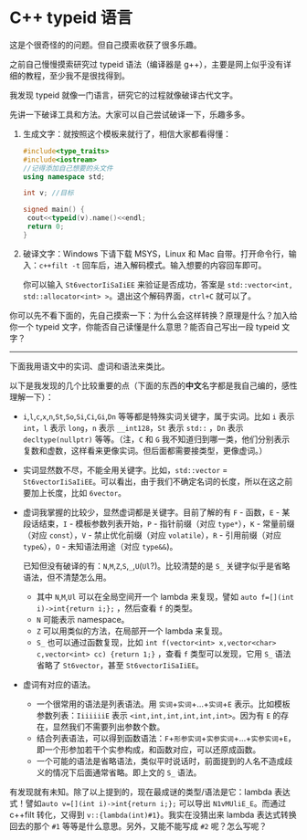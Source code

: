# C++ typeid 语言

这是个很奇怪的的问题。但自己摸索收获了很多乐趣。

之前自己慢慢摸索研究过 typeid 语法（编译器是 g++），主要是网上似乎没有详细的教程，至少我不是很找得到。

我发现 typeid 就像一门语言，研究它的过程就像破译古代文字。

先讲一下破译工具和方法。大家可以自己尝试破译一下，乐趣多多。

1. 生成文字：就按照这个模板来就行了，相信大家都看得懂：

   ```cpp
   #include<type_traits>
   #include<iostream>
   //记得添加自己想要的头文件
   using namespace std;
   
   int v; //目标
   
   signed main() {
   	cout<<typeid(v).name()<<endl;
   	return 0;
   }
   ```

2. 破译文字：Windows 下请下载 MSYS，Linux 和 Mac 自带。打开命令行，输入：`c++filt -t` 回车后，进入解码模式。输入想要的内容回车即可。

   你可以输入 `St6vectorIiSaIiEE` 来验证是否成功，答案是 `std::vector<int, std::allocator<int> >`。退出这个解码界面，`ctrl+C` 就可以了。



你可以先不看下面的，先自己摸索一下：为什么会这样转换？原理是什么？加入给你一个 typeid 文字，你能否自己读懂是什么意思？能否自己写出一段 typeid 文字？



***



下面我用语文中的实词、虚词和语法来类比。

以下是我发现的几个比较重要的点（下面的东西的**中文**名字都是我自己编的，感性理解一下）：

+ `i`,`l`,`c`,`x`,`n`,`St`,`So`,`Si`,`Ci`,`Gi`,`Dn` 等等都是特殊实词关键字，属于实词。比如 `i` 表示 `int`，`l` 表示 `long`，`n` 表示 `__int128`，`St` 表示 `std::` ，`Dn` 表示 `decltype(nullptr)` 等等。（注，`C` 和 `G` 我不知道归到哪一类，他们分别表示复数和虚数，这样看来更像实词。但后面都需要接类型，更像虚词。）

+ 实词显然数不尽，不能全用关键字。比如，`std::vector` = `St6vectorIiSaIiEE`。可以看出，由于我们不确定名词的长度，所以在这之前要加上长度，比如 `6vector`。

+ 虚词我掌握的比较少，显然虚词都是关键字。目前了解的有 `F` - 函数，`E` - 某段话结束，`I` - 模板参数列表开始，`P` - 指针前缀（对应 `type*`），`K` - 常量前缀（对应 `const`），`V` - 禁止优化前缀（对应 `volatile`），`R` - 引用前缀（对应 `type&`），`O` - 未知语法用途（对应 `type&&`)。

  已知但没有破译的有：`N`,`M`,`Z`,`S`,`_`,`U`(`Ul`?)。比较清楚的是 `S_` 关键字似乎是省略语法，但不清楚怎么用。

  + 其中 `N`,`M`,`Ul` 可以在全局空间开一个 lambda 来复现，譬如 `auto f=[](int i)->int{return i;};` ，然后查看 `f` 的类型。
  + `N` 可能表示 namespace。
  + `Z` 可以用类似的方法，在局部开一个 lambda 来复现。
  + `S_` 也可以通过函数复现，比如 `int f(vector<int> x,vector<char> c,vector<int> cc) {return 1;}` ，查看 `f` 类型可以发现，它用 `S_` 语法省略了 `St6vector`，甚至 `St6vectorIiSaIiEE`。

+ 虚词有对应的语法。

  + 一个很常用的语法是列表语法。用 `实词`+`实词`+...+`实词`+`E` 表示。比如模板参数列表：`IiiiiiiE` 表示 `<int,int,int,int,int,int>`。因为有 `E` 的存在，显然我们不需要列出参数个数。
  + 结合列表语法，可以得到函数语法：`F`+`形参实词`+`实参实词`+...+`实参实词`+`E`，即一个形参加若干个实参构成，和函数对应，可以还原成函数。
  + 一个可能的语法是省略语法，类似平时说话时，前面提到的人名不造成歧义的情况下后面通常省略。即上文的 `S_` 语法。



有发现就有未知。除了以上提到的，现在最成谜的类型/语法是它：lambda 表达式！譬如`auto v=[](int i)->int{return i;};` 可以导出 `N1vMUliE_E`。而通过 c++filt 转化，又得到 `v::{lambda(int)#1}`。我实在没猜出来 lambda 表达式转换回去的那个 `#1` 等等是什么意思。另外，又能不能写成 `#2` 呢？怎么写呢？